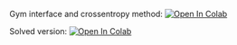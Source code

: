 Gym interface and crossentropy method:
[![Open In Colab](https://colab.research.google.com/assets/colab-badge.svg)](https://colab.research.google.com/github/girafe-ai/ml-mipt/blob/22s_harbour_dlia/day09_intro_to_rl/practice_gym_and_crossentropy_method.ipynb)

Solved version:
[![Open In Colab](https://colab.research.google.com/assets/colab-badge.svg)](https://colab.research.google.com/github/girafe-ai/ml-mipt/blob/22s_harbour_dlia/day09_intro_to_rl/practice_gym_and_crossentropy_method_solved.ipynb)
